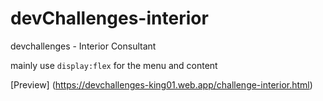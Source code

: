# devChallenges-interior
devchallenges - Interior Consultant

mainly use `display:flex` for the menu and content

[Preview] (https://devchallenges-king01.web.app/challenge-interior.html)
